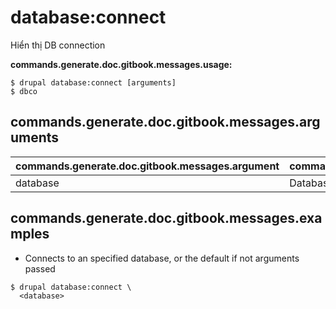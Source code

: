 # database:connect
Hiển thị DB connection

**commands.generate.doc.gitbook.messages.usage:**
```
$ drupal database:connect [arguments]
$ dbco  
```

## commands.generate.doc.gitbook.messages.arguments
commands.generate.doc.gitbook.messages.argument | commands.generate.doc.gitbook.messages.details
---------|-------------
database | Database key từ settings.php

## commands.generate.doc.gitbook.messages.examples
* Connects to an specified database, or the default if not arguments passed
```
$ drupal database:connect \
  <database>

```

